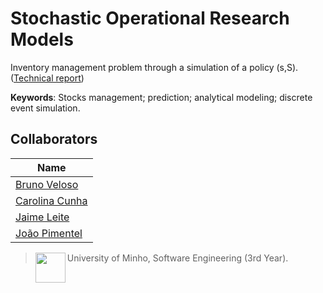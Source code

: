# Stochastic Operational Research Models


Inventory management problem through a simulation of a policy (s,S). ([Technical report](https://github.com/13caroline/inventory-management/blob/master/Relat%C3%B3rio/MEIO.pdf))

**Keywords**: Stocks management; prediction; analytical modeling; discrete event simulation.

## Collaborators

| Name            	|
|-----------------	|
| [Bruno Veloso](https://github.com/brunocv)                 |
| [Carolina Cunha](https://github.com/13caroline)  	|
| [Jaime Leite](https://github.com/jaimeleite)      	|
| [João Pimentel](https://github.com/citoplasme) 	|

> <img src="https://seeklogo.com/images/U/Universidade_do_Minho-logo-CB2F98451C-seeklogo.com.png" align="left" height="48" width="48" > University of Minho, Software Engineering (3rd Year).
